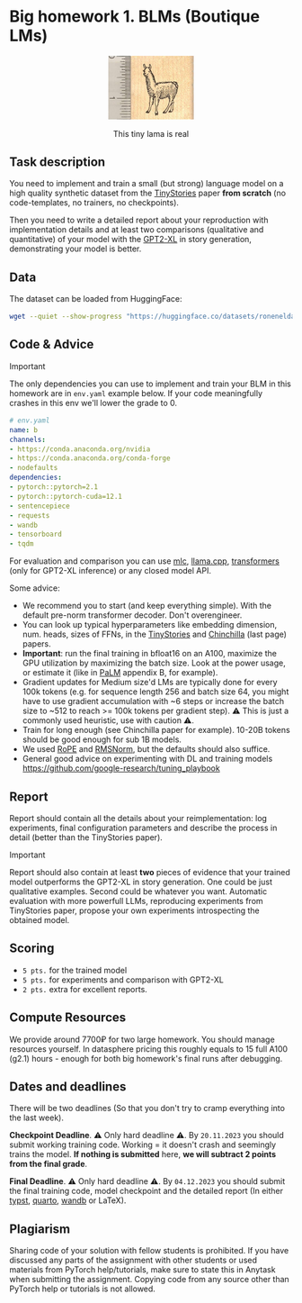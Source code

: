 # Big homework 1. BLMs (Boutique LMs)

<p align="center"> <img src="./tiny-llama.jpg" style="width: 30%;"> </p>
<p align="center">This tiny lama is real</p>

## Task description

You need to implement and train a small (but strong) language model on
a high quality synthetic dataset from the
[TinyStories](https://arxiv.org/abs/2305.07759) paper **from scratch**
(no code-templates, no trainers, no checkpoints).

Then you need to write a detailed report about your reproduction with
implementation details and at least two comparisons (qualitative and
quantitative) of your model with the
[GPT2-XL](https://huggingface.co/gpt2-xl) in story generation,
demonstrating your model is better.

## Data

The dataset can be loaded from HuggingFace:

```bash
wget --quiet --show-progress "https://huggingface.co/datasets/roneneldan/TinyStories/resolve/main/TinyStories_all_data.tar.gz"
```

## Code & Advice

> [!IMPORTANT]
> The only dependencies you can use to implement and
> train your BLM in this homework are in `env.yaml` example below. If
> your code meaningfully crashes in this env we'll lower the grade
> to 0.

```yaml
# env.yaml
name: b
channels:
- https://conda.anaconda.org/nvidia
- https://conda.anaconda.org/conda-forge
- nodefaults
dependencies:
- pytorch::pytorch=2.1
- pytorch::pytorch-cuda=12.1
- sentencepiece
- requests
- wandb
- tensorboard
- tqdm
```

For evaluation and comparison you can use [mlc](https://llm.mlc.ai/),
[llama.cpp](https://github.com/ggerganov/llama.cpp),
[transformers](https://huggingface.co/docs/transformers/index) (only
for GPT2-XL inference) or any closed model API.

Some advice:
- We recommend you to start (and keep everything simple). With the
default pre-norm transformer decoder. Don't overengineer.
- You can look up typical hyperparameters like embedding dimension,
  num. heads, sizes of FFNs, in the
  [TinyStories](https://arxiv.org/abs/2305.07759) and
  [Chinchilla](https://arxiv.org/abs/2203.15556) (last page) papers.
- **Important**: run the final training in bfloat16 on an A100,
  maximize the GPU utilization by maximizing the batch size. Look at
  the power usage, or estimate it (like in
  [PaLM](https://arxiv.org/pdf/2204.02311.pdf#appendix.B) appendix B,
  for example).
- Gradient updates for Medium size'd LMs are typically done for every
  100k tokens (e.g. for sequence length 256 and batch size 64, you
  might have to use gradient accumulation with ~6 steps or increase
  the batch size to ~512 to reach >= 100k tokens per gradient step). ⚠️
  This is just a commonly used heuristic, use with caution ⚠️.
- Train for long enough (see Chinchilla paper for example). 10-20B
  tokens should be good enough for sub 1B models.
- We used [RoPE](https://blog.eleuther.ai/rotary-embeddings/) and
  [RMSNorm](https://arxiv.org/abs/1910.07467v1), but the defaults should
  also suffice.
- General good advice on experimenting with DL and training models https://github.com/google-research/tuning_playbook


## Report

Report should contain all the details about your reimplementation: log
experiments, final configuration parameters and describe the process
in detail (better than the TinyStories paper).

> [!IMPORTANT]
> Report should also contain at least **two** pieces of
> evidence that your trained model outperforms the GPT2-XL in story
> generation. One could be just qualitative examples. Second could be
> whatever you want. Automatic evaluation with more powerfull LLMs, 
> reproducing experiments from TinyStories paper, propose your own experiments 
> introspecting the obtained model.


## Scoring

- `5 pts.` for the trained model
- `5 pts.` for experiments and comparison with GPT2-XL
- `2 pts.` extra for excellent reports.

## Compute Resources

We provide around 7700₽ for two large homework. You should manage
resources yourself. In datasphere pricing this roughly equals to 15
full A100 (g2.1) hours - enough for both big homework's final runs
after debugging.


## Dates and deadlines

There will be two deadlines (So that you don't try to cramp everything into the last week). 

**Checkpoint Deadline**. ⚠️ Only hard deadline ⚠️. By `20.11.2023` you
should submit working training code. Working = it doesn't crash and
seemingly trains the model. **If nothing is submitted** here, **we will subtract 2 points from the final grade**.

**Final Deadline**. ⚠️ Only hard deadline ⚠️. By `04.12.2023` you should
submit the final training code, model checkpoint and the detailed
report (In either [typst](https://typst.app), [quarto](https://quarto.org), [wandb](https://wandb.ai/site/reports) or LaTeX).

## Plagiarism

Sharing code of your solution with fellow students is prohibited. If
you have discussed any parts of the assignment with other students or
used materials from PyTorch help/tutorials, make sure to state this in
Anytask when submitting the assignment. Copying code from any source
other than PyTorch help or tutorials is not allowed.
